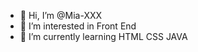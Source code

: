 - 👋 Hi, I’m @Mia-XXX
- 👀 I’m interested in Front End
- 🌱 I’m currently learning HTML CSS JAVA


<!---
Mia-XXX/Mia-XXX is a ✨ special ✨ repository because its `README.md` (this file) appears on your GitHub profile.
You can click the Preview link to take a look at your changes.
--->
